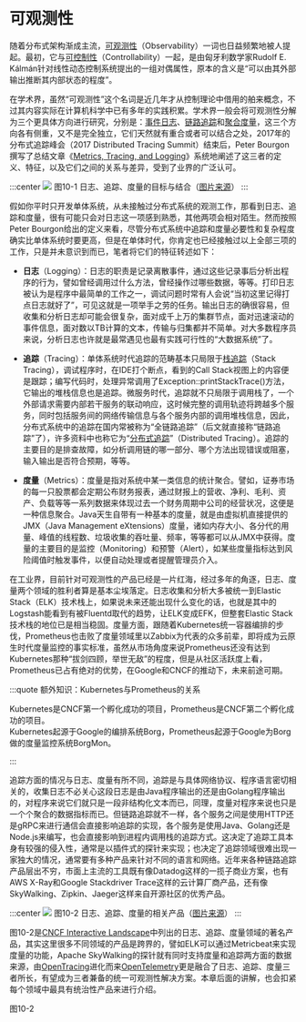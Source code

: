 # 可观测性

随着分布式架构渐成主流，[可观测性](https://en.wikipedia.org/wiki/Observability)（Observability）一词也日益频繁地被人提起。最初，它与[可控制性](https://en.wikipedia.org/wiki/Controllability)（Controllability）一起，是由匈牙利数学家Rudolf E. Kálmán针对线性动态控制系统提出的一组对偶属性，原本的含义是“可以由其外部输出推断其内部状态的程度”。

在学术界，虽然“可观测性”这个名词是近几年才从控制理论中借用的舶来概念，不过其内容实际在计算机科学中已有多年的实践积累。学术界一般会将可观测性分解为三个更具体方向进行研究，分别是：[事件日志](/distribution/observability/logging.html)、[链路追踪](/distribution/observability/tracing.html)和[聚合度量](/distribution/observability/metrics.html)，这三个方向各有侧重，又不是完全独立，它们天然就有重合或者可以结合之处，2017年的分布式追踪峰会（2017 Distributed Tracing Summit）结束后，Peter Bourgon撰写了总结文章《[Metrics, Tracing, and Logging](https://peter.bourgon.org/blog/2017/02/21/metrics-tracing-and-logging.html)》系统地阐述了这三者的定义、特征，以及它们之间的关系与差异，受到了业界的广泛认可。

:::center
![](./images/mtl.png)
图10-1 日志、追踪、度量的目标与结合（[图片来源](https://peter.bourgon.org/blog/2017/02/21/metrics-tracing-and-logging.html)）
:::

假如你平时只开发单体系统，从未接触过分布式系统的观测工作，那看到日志、追踪和度量，很有可能只会对日志这一项感到熟悉，其他两项会相对陌生。然而按照Peter Bourgon给出的定义来看，尽管分布式系统中追踪和度量必要性和复杂程度确实比单体系统时要更高，但是在单体时代，你肯定也已经接触过以上全部三项的工作，只是并未意识到而已，笔者将它们的特征转述如下：

- **日志**（Logging）：日志的职责是记录离散事件，通过这些记录事后分析出程序的行为，譬如曾经调用过什么方法，曾经操作过哪些数据，等等。打印日志被认为是程序中最简单的工作之一，调试问题时常有人会说“当初这里记得打点日志就好了”，可见这就是一项举手之劳的任务。输出日志的确很容易，但收集和分析日志却可能会很复杂，面对成千上万的集群节点，面对迅速滚动的事件信息，面对数以TB计算的文本，传输与归集都并不简单。对大多数程序员来说，分析日志也许就是最常遇见也最有实践可行性的“大数据系统”了。

- **追踪**（Tracing）：单体系统时代追踪的范畴基本只局限于[栈追踪](https://en.wikipedia.org/wiki/Stack_trace)（Stack Tracing），调试程序时，在IDE打个断点，看到的Call Stack视图上的内容便是跟踪；编写代码时，处理异常调用了Exception::printStackTrace()方法，它输出的堆栈信息也是追踪。微服务时代，追踪就不只局限于调用栈了，一个外部请求需要内部若干服务的联动响应，这时候完整的调用轨迹将跨越多个服务，同时包括服务间的网络传输信息与各个服务内部的调用堆栈信息，因此，分布式系统中的追踪在国内常被称为“全链路追踪”（后文就直接称“链路追踪”了），许多资料中也称它为“[分布式追踪](https://opentracing.io/docs/overview/what-is-tracing/)”（Distributed Tracing）。追踪的主要目的是排查故障，如分析调用链的哪一部分、哪个方法出现错误或阻塞，输入输出是否符合预期，等等。

- **度量**（Metrics）：度量是指对系统中某一类信息的统计聚合。譬如，证券市场的每一只股票都会定期公布财务报表，通过财报上的营收、净利、毛利、资产、负载等等一系列数据来体现过去一个财务周期中公司的经营状况，这便是一种信息聚合。Java天生自带有一种基本的度量，就是由虚拟机直接提供的JMX（Java Management eXtensions）度量，诸如内存大小、各分代的用量、峰值的线程数、垃圾收集的吞吐量、频率，等等都可以从JMX中获得。度量的主要目的是监控（Monitoring）和预警（Alert），如某些度量指标达到风险阈值时触发事件，以便自动处理或者提醒管理员介入。

在工业界，目前针对可观测性的产品已经是一片红海，经过多年的角逐，日志、度量两个领域的胜利者算是基本尘埃落定。日志收集和分析大多被统一到Elastic Stack（ELK）技术栈上，如果说未来还能出现什么变化的话，也就是其中的Logstash能看到有被Fluentd取代的趋势，让ELK变成EFK，但整套Elastic Stack技术栈的地位已是相当稳固。度量方面，跟随着Kubernetes统一容器编排的步伐，Prometheus也击败了度量领域里以Zabbix为代表的众多前辈，即将成为云原生时代度量监控的事实标准，虽然从市场角度来说Prometheus还没有达到Kubernetes那种“拔剑四顾，举世无敌”的程度，但是从社区活跃度上看，Prometheus已占有绝对的优势，在Google和CNCF的推动下，未来前途可期。

:::quote 额外知识：Kubernetes与Prometheus的关系

Kubernetes是CNCF第一个孵化成功的项目，Prometheus是CNCF第二个孵化成功的项目。<br/>Kubernetes起源于Google的编排系统Borg，Prometheus起源于Google为Borg做的度量监控系统BorgMon。

:::

追踪方面的情况与日志、度量有所不同，追踪是与具体网络协议、程序语言密切相关的，收集日志不必关心这段日志是由Java程序输出的还是由Golang程序输出的，对程序来说它们就只是一段非结构化文本而已，同理，度量对程序来说也只是一个个聚合的数据指标而已。但链路追踪就不一样，各个服务之间是使用HTTP还是gRPC来进行通信会直接影响追踪的实现，各个服务是使用Java、Golang还是Node.js来编写，也会直接影响到进程内调用栈的追踪方式。这决定了追踪工具本身有较强的侵入性，通常是以插件式的探针来实现；也决定了追踪领域很难出现一家独大的情况，通常要有多种产品来针对不同的语言和网络。近年来各种链路追踪产品层出不穷，市面上主流的工具既有像Datadog这样的一揽子商业方案，也有AWS X-Ray和Google Stackdriver Trace这样的云计算厂商产品，还有像SkyWalking、Zipkin、Jaeger这样来自开源社区的优秀产品。

:::center
![](./images/cncf.png)
图10-2 日志、追踪、度量的相关产品（[图片来源](https://landscape.cncf.io/)）
:::

图10-2是[CNCF Interactive Landscape](https://landscape.cncf.io/)中列出的日志、追踪、度量领域的著名产品，其实这里很多不同领域的产品是跨界的，譬如ELK可以通过Metricbeat来实现度量的功能，Apache SkyWalking的探针就有同时支持度量和追踪两方面的数据来源，由[OpenTracing](https://opentracing.io/)进化而来[OpenTelemetry](https://opentelemetry.io/)更是融合了日志、追踪、度量三者所长，有望成为三者兼备的统一可观测性解决方案。本章后面的讲解，也会扣紧每个领域中最具有统治性产品来进行介绍。



图10-2 